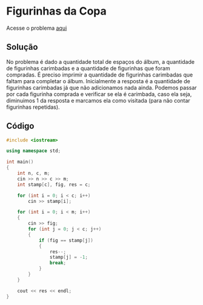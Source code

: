 # Figurinhas da Copa

Acesse o problema [aqui](https://neps.academy/br/exercise/168)

## Solução

No problema é dado a quantidade total de espaços do álbum, a quantidade de figurinhas carimbadas e a quantidade de figurinhas que foram compradas.
É preciso imprimir a quantidade de figurinhas carimbadas que faltam para completar o álbum. Inicialmente a resposta é a quantidade de figurinhas carimbadas
 já que não adicionamos nada ainda. Podemos passar por cada figurinha comprada e verificar se ela é carimbada, 
caso ela seja, diminuimos 1 da resposta e marcamos ela como visitada (para não contar figurinhas repetidas).

## Código

```cpp
#include <iostream>

using namespace std;

int main()
{
    int n, c, m;
    cin >> n >> c >> m;
    int stamp[c], fig, res = c;

    for (int i = 0; i < c; i++)
        cin >> stamp[i];

    for (int i = 0; i < m; i++)
    {
        cin >> fig;
        for (int j = 0; j < c; j++)
        {
            if (fig == stamp[j])
            {
                res--;
                stamp[j] = -1;
                break;
            }
        }
    }

    cout << res << endl;
}
```
